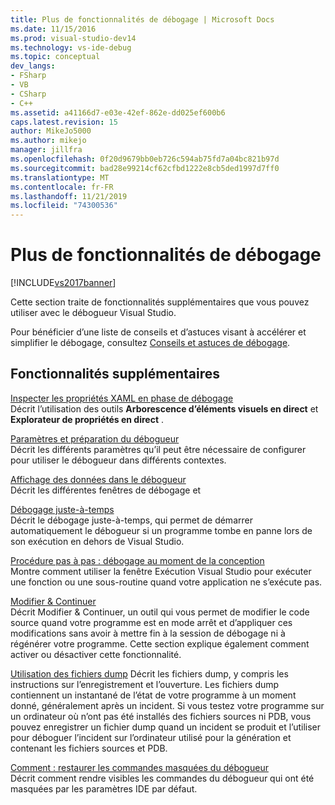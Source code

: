 ```yaml
---
title: Plus de fonctionnalités de débogage | Microsoft Docs
ms.date: 11/15/2016
ms.prod: visual-studio-dev14
ms.technology: vs-ide-debug
ms.topic: conceptual
dev_langs:
- FSharp
- VB
- CSharp
- C++
ms.assetid: a41166d7-e03e-42ef-862e-dd025ef600b6
caps.latest.revision: 15
author: MikeJo5000
ms.author: mikejo
manager: jillfra
ms.openlocfilehash: 0f20d9679bb0eb726c594ab75fd7a04bc821b97d
ms.sourcegitcommit: bad28e99214cf62cfbd1222e8cb5ded1997d7ff0
ms.translationtype: MT
ms.contentlocale: fr-FR
ms.lasthandoff: 11/21/2019
ms.locfileid: "74300536"
---
```

# <a name="more-debugging-features"></a>Plus de fonctionnalités de débogage
[!INCLUDE[vs2017banner](../includes/vs2017banner.md)]

Cette section traite de fonctionnalités supplémentaires que vous pouvez utiliser avec le débogueur Visual Studio.  
  
 Pour bénéficier d’une liste de conseils et d’astuces visant à accélérer et simplifier le débogage, consultez [Conseils et astuces de débogage](https://devblogs.microsoft.com/visualstudio/debugging-tips-and-tricks/).  
  
## <a name="additional-features"></a>Fonctionnalités supplémentaires  
 [Inspecter les propriétés XAML en phase de débogage](../debugger/inspect-xaml-properties-while-debugging.md)  
 Décrit l’utilisation des outils **Arborescence d’éléments visuels en direct** et **Explorateur de propriétés en direct** .  
  
 [Paramètres et préparation du débogueur](../debugger/debugger-settings-and-preparation.md)  
 Décrit les différents paramètres qu’il peut être nécessaire de configurer pour utiliser le débogueur dans différents contextes.  
  
 [Affichage des données dans le débogueur](../debugger/viewing-data-in-the-debugger.md)  
 Décrit les différentes fenêtres de débogage et  
  
 [Débogage juste-à-temps](../debugger/just-in-time-debugging-in-visual-studio.md)  
 Décrit le débogage juste-à-temps, qui permet de démarrer automatiquement le débogueur si un programme tombe en panne lors de son exécution en dehors de Visual Studio.  
  
 [Procédure pas à pas : débogage au moment de la conception](../debugger/walkthrough-debugging-at-design-time.md)  
 Montre comment utiliser la fenêtre Exécution Visual Studio pour exécuter une fonction ou une sous-routine quand votre application ne s’exécute pas. 
  
 [Modifier & Continuer](../debugger/edit-and-continue.md)  
 Décrit Modifier & Continuer, un outil qui vous permet de modifier le code source quand votre programme est en mode arrêt et d’appliquer ces modifications sans avoir à mettre fin à la session de débogage ni à régénérer votre programme. Cette section explique également comment activer ou désactiver cette fonctionnalité.  
  
 [Utilisation des fichiers dump](../debugger/using-dump-files.md) Décrit les fichiers dump, y compris les instructions sur l’enregistrement et l’ouverture. Les fichiers dump contiennent un instantané de l’état de votre programme à un moment donné, généralement après un incident. Si vous testez votre programme sur un ordinateur où n’ont pas été installés des fichiers sources ni PDB, vous pouvez enregistrer un fichier dump quand un incident se produit et l’utiliser pour déboguer l’incident sur l’ordinateur utilisé pour la génération et contenant les fichiers sources et PDB. 
  
 [Comment : restaurer les commandes masquées du débogueur](../debugger/how-to-restore-hidden-debugger-commands.md)  
 Décrit comment rendre visibles les commandes du débogueur qui ont été masquées par les paramètres IDE par défaut.
